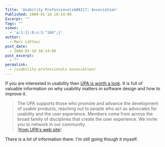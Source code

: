 ```yaml
---
Title: 'Usability Professionals&#8217; Association'
Published: 2004-01-10 18:14:00
Excerpt: ""
Tags: ""
views:
  - 'a:1:{i:0;s:3:"164";}'
author:
  - Marc LaFleur
post_date:
  - 2004-01-10 18:14:00
post_excerpt:
  - ""
permalink:
  - /usability-professionals-association/
---
```

<p>If you are interested in usability then <a href="http://www.upassoc.org/">UPA is worth a look</a>. It is full of valuable information on why usability matters in software design and how to improve it.</p>
<blockquote dir=ltr style="MARGIN-RIGHT: 0px">
<p dir=ltr style="MARGIN-RIGHT: 0px">The UPA supports those who promote and advance the development of usable products, reaching out to people who act as advocates for usability and the user experience. Members come from across the broad family of disciplines that create the user experience. We invite you to network in our community.<br />[<a href="http://www.upassoc.org/">from UPA's web site</a>]</p></blockquote>
<p>There is a <em>lot</em> of information there. I'm still going though it myself.</p>